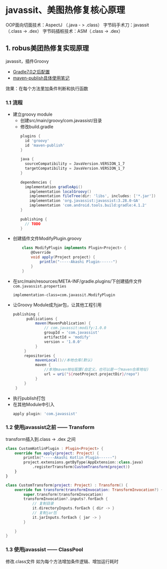 # javassit、美图热修复核心原理

OOP面向切面技术：AspectJ （.java - > .class）
字节码手术刀：javassit （.class -> .dex）
字节码插桩技术：ASM（.class -> .dex）


## 1. robus美团热修复实现原理

javassit，插件Groovy

- [Gradle7.0之后配置](https://docs.gradle.org/7.0/userguide/publishing_maven.html#publishing_maven)
- [maven-publish具体使用笔记](https://juejin.cn/post/7072611764222820366#heading-7)

效果：在每个方法里加条件判断和执行函数


### 1.1 流程

- 建立groovy module
    - 创建src/main/groovy/com.javassist/目录
    - 修改build.gradle
      ```groovy
      plugins {  
        id 'groovy'  
        id 'maven-publish'  
      }  
        
      java {  
        sourceCompatibility = JavaVersion.VERSION_1_7  
        targetCompatibility = JavaVersion.VERSION_1_7  
      }  
        
      dependencies {  
        implementation gradleApi()  
          implementation localGroovy()  
          implementation fileTree(dir: 'libs', includes: ['*.jar'])  
          implementation 'org.javassist:javassist:3.28.0-GA'  
          implementation 'com.android.tools.build:gradle:4.1.2'  
      }  
        
      publishing {  
        // TODO
      }
      ```
- 创建插件文件ModifyPlugin.groovy
  ```groovy
      class ModifyPlugin implements Plugin<Project> {  
          @Override  
          void apply(Project project) {  
              println("-----Akashi Plugin------")  
          }  
      }	
  ```
- 在src/main/resources/META-INF/gradle.plugins/下创建插件文件`com.javassist.properties`
  ```properties
  implementation-class=com.javassit.ModifyPlugin
  ```
- 让Groovy Module成为jar包，让其他工程引用
  ```groovy
  publishing {  
        publications {  
            maven(MavenPublication) {  
                // com.javassit:modify:1.0.0  
                groupId = 'com.javassist'  
                artifactId = 'modify'  
                version = '1.0.0'  
            }  
       }  
       repositories {  
            mavenLocal()//本地仓库(默认)  
            maven {  
                //本地maven地址配置(自定义，也可以是一个maven仓库地址)  
                url = uri("${rootProject.projectDir}/repo")  
            }  
       }
   }
  ```
- 执行publish打包
- 在其他Module中引入
  ```groovy
  apply plugin: 'com.javassist'
  ```

### 1.2 使用javassist之前 —— Transform

transform插入到.class -> .dex 之间

```kotlin
class CustomKotlinPlugin : Plugin<Project> {  
    override fun apply(project: Project) {  
        println("-----Akashi Kotlin Plugin------")  
        project.extensions.getByType(AppExtension::class.java)  
            .registerTransform(CustomTransform(project))  
    }  
}
```

```kotlin
class CustomTransform(project: Project) : Transform() {
	override fun transform(transformInvocation: TransformInvocation?) {  
	    super.transform(transformInvocation)
	    transformInvocation?.inputs?.forEach {
		    // 复制目录
		    it.directoryInputs.forEach { dir -> }
		    // 复制jar包
		    it.jarInputs.forEach { jar -> }
	    }
	    
    }
}
```


### 1.3 使用javassist —— ClassPool
修改.class文件
如为每个方法增加条件逻辑、增加运行耗时
